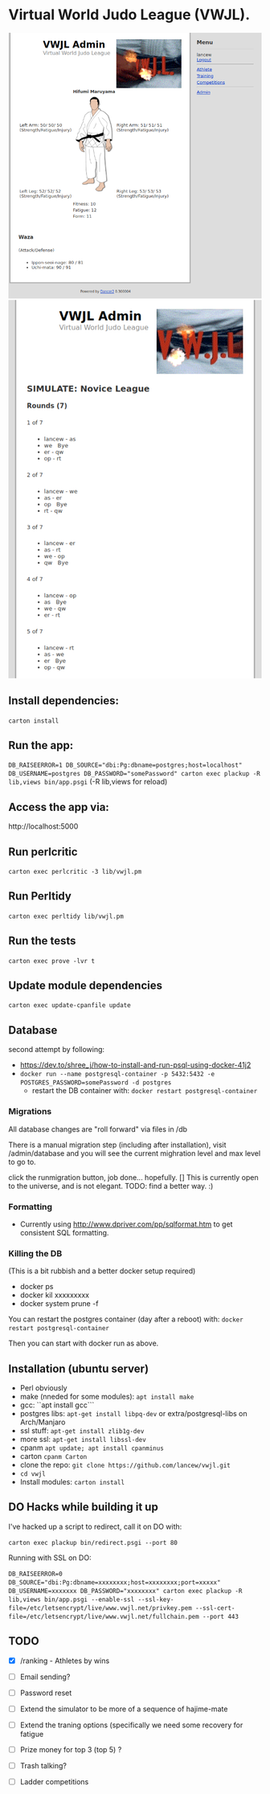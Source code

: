 # Virtual World Judo League (VWJL).

![screenshot of athlete view](2020-12-31.png "Screenshot of athlete view")
![screenshot of simulation view](2021-01-03.png "Screenshot of simulation view")


## Install dependencies:
 ```carton install```

## Run the app:
 ```DB_RAISEERROR=1 DB_SOURCE="dbi:Pg:dbname=postgres;host=localhost" DB_USERNAME=postgres DB_PASSWORD="somePassword" carton exec plackup -R lib,views bin/app.psgi``` (-R lib,views for reload)

## Access the app via:
 http://localhost:5000

## Run perlcritic
 ```carton exec perlcritic -3 lib/vwjl.pm```

## Run Perltidy
 ```carton exec perltidy lib/vwjl.pm```

## Run the tests
```carton exec prove -lvr t```

## Update module dependencies
```carton exec update-cpanfile update```

## Database
second attempt by following:
* https://dev.to/shree_j/how-to-install-and-run-psql-using-docker-41j2
* ```docker run --name postgresql-container -p 5432:5432 -e POSTGRES_PASSWORD=somePassword -d postgres```
    * restart the DB container with: ```docker restart postgresql-container```

### Migrations
All database changes are "roll forward" via files in /db

There is a manual migration step (including after installation), visit /admin/database and you will see the current mighration level and max level to go to.

click the runmigration button, job done... hopefully.
[] This is currently open to the universe, and is not elegant. TODO: find a better way. :)



### Formatting
* Currently using http://www.dpriver.com/pp/sqlformat.htm to get consistent SQL formatting.

### Killing the DB
(This is a bit rubbish and a better docker setup required)

* docker ps
* docker kil xxxxxxxxx
* docker system prune -f

You can restart the postgres container (day after a reboot) with: ```docker restart postgresql-container```

Then you can start with docker run as above.



## Installation (ubuntu server)
* Perl obviously
* make (nneded for some modules): ```apt install make```
* gcc: ``apt install gcc```
* postgres libs: ```apt-get install libpq-dev``` or extra/postgresql-libs on Arch/Manjaro
* ssl stuff: ```apt-get install zlib1g-dev```
* more ssl: ```apt-get install libssl-dev```
* cpanm ```apt update; apt install cpanminus```
* carton ```cpanm Carton```
* clone the repo: ```git clone https://github.com/lancew/vwjl.git```
* ```cd vwjl```
* Install modules: ```carton install```


## DO Hacks while building it up

I've hacked up a script to redirect, call it on DO with:

```carton exec plackup bin/redirect.psgi --port 80```

Running with SSL on DO:

```DB_RAISEERROR=0 DB_SOURCE="dbi:Pg:dbname=xxxxxxxx;host=xxxxxxxx;port=xxxxx" DB_USERNAME=xxxxxxx DB_PASSWORD="xxxxxxxx" carton exec plackup -R lib,views bin/app.psgi --enable-ssl --ssl-key-file=/etc/letsencrypt/live/www.vwjl.net/privkey.pem --ssl-cert-file=/etc/letsencrypt/live/www.vwjl.net/fullchain.pem --port 443```


## TODO

* [X] /ranking - Athletes by wins
* [ ] Email sending?
* [ ] Password reset
* [ ] Extend the simulator to be more of a sequence of hajime-mate
* [ ] Extend the traning options (specifically we need some recovery for fatigue
* [ ] Prize money for top 3 (top 5) ?
* [ ] Trash talking?
* [ ] Ladder competitions


